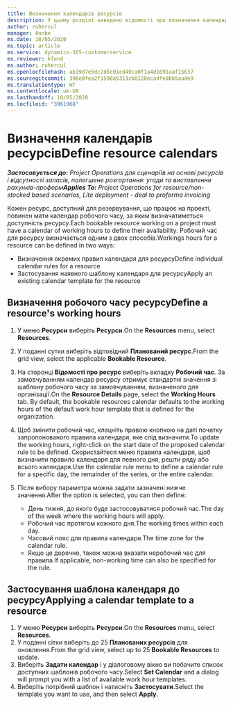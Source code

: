 ```yaml
---
title: Визначення календарів ресурсів
description: У цьому розділі наведено відомості про визначення календарів робочого часу для ресурсів у Project Operations.
author: ruhercul
manager: Annbe
ms.date: 10/05/2020
ms.topic: article
ms.service: dynamics-365-customerservice
ms.reviewer: kfend
ms.author: ruhercul
ms.openlocfilehash: ab39d7e5dc2d8c01ed49ca0f1a4d1691aaf15637
ms.sourcegitcommit: 396e0fea2f1598a5313cb0128eca4fe0bb5aade9
ms.translationtype: HT
ms.contentlocale: uk-UA
ms.lasthandoff: 10/05/2020
ms.locfileid: "3961968"
---
```

# <a name="define-resource-calendars"></a><span data-ttu-id="8b3fb-103">Визначення календарів ресурсів</span><span class="sxs-lookup"><span data-stu-id="8b3fb-103">Define resource calendars</span></span>

<span data-ttu-id="8b3fb-104">_**Застосовується до:** Project Operations для сценаріїв на основі ресурсів і відсутності запасів, полегшене розгортання: угоди та виставлення рахунків-проформ_</span><span class="sxs-lookup"><span data-stu-id="8b3fb-104">_**Applies To:** Project Operations for resource/non-stocked based scenarios, Lite deployment - deal to proforma invoicing_</span></span>

<span data-ttu-id="8b3fb-105">Кожен ресурс, доступний для резервування, що працює на проекті, повинен мати календар робочого часу, за яким визначатиметься доступність ресурсу.</span><span class="sxs-lookup"><span data-stu-id="8b3fb-105">Each bookable resource working on a project must have a calendar of working hours to define their availability.</span></span> <span data-ttu-id="8b3fb-106">Робочий час для ресурсу визначається одним з двох способів.</span><span class="sxs-lookup"><span data-stu-id="8b3fb-106">Workings hours for a resource can be defined in two ways:</span></span> 

   - <span data-ttu-id="8b3fb-107">Визначення окремих правил календаря для ресурсу</span><span class="sxs-lookup"><span data-stu-id="8b3fb-107">Define individual calendar rules for a resource</span></span>
   - <span data-ttu-id="8b3fb-108">Застосування наявного шаблону календаря для ресурсу</span><span class="sxs-lookup"><span data-stu-id="8b3fb-108">Apply an existing calendar template for the resource</span></span>

## <a name="define-a-resources-working-hours"></a><span data-ttu-id="8b3fb-109">Визначення робочого часу ресурсу</span><span class="sxs-lookup"><span data-stu-id="8b3fb-109">Define a resource's working hours</span></span>

1. <span data-ttu-id="8b3fb-110">У меню **Ресурси** виберіть **Ресурси**.</span><span class="sxs-lookup"><span data-stu-id="8b3fb-110">On the **Resources** menu, select **Resources**.</span></span>
2. <span data-ttu-id="8b3fb-111">У поданні сутки виберіть відповідний **Планований ресурс**.</span><span class="sxs-lookup"><span data-stu-id="8b3fb-111">From the grid view, select the applicable **Bookable Resource**.</span></span>
3. <span data-ttu-id="8b3fb-112">На сторонці **Відомості про ресурс** виберіть вкладку **Робочий час**. За замовчуванням календар ресурсу отримує стандартні значення зі шаблону робочого часу за замовчуванням, визначеного для організації.</span><span class="sxs-lookup"><span data-stu-id="8b3fb-112">On the **Resource Details** page, select the **Working Hours** tab. By default, the bookable resources calendar defaults to the working hours of the default work hour template that is defined for the organization.</span></span>
4. <span data-ttu-id="8b3fb-113">Щоб змінити робочий час, клацніть правою кнопкою на даті початку запропонованого правила календаря, яке слід визначити.</span><span class="sxs-lookup"><span data-stu-id="8b3fb-113">To update the working hours, right-click on the start date of the proposed calendar rule to be defined.</span></span> <span data-ttu-id="8b3fb-114">Скористайтеся меню правила календаря, щоб визначити правило календаря для певного дня, решти ряду або всього календаря.</span><span class="sxs-lookup"><span data-stu-id="8b3fb-114">Use the calendar rule menu to define a calendar rule for a specific day, the remainder of the series, or the entire calendar.</span></span>
5. <span data-ttu-id="8b3fb-115">Після вибору параметра можна задати зазначені нижче значення.</span><span class="sxs-lookup"><span data-stu-id="8b3fb-115">After the option is selected, you can then define:</span></span>

    - <span data-ttu-id="8b3fb-116">День тижня, до якого буде застосовуватися робочий час.</span><span class="sxs-lookup"><span data-stu-id="8b3fb-116">The day of the week where the working hours will apply.</span></span>
    - <span data-ttu-id="8b3fb-117">Робочий час протягом кожного дня.</span><span class="sxs-lookup"><span data-stu-id="8b3fb-117">The working times within each day.</span></span>
    - <span data-ttu-id="8b3fb-118">Часовий пояс для правила календаря.</span><span class="sxs-lookup"><span data-stu-id="8b3fb-118">The time zone for the calendar rule.</span></span>
    - <span data-ttu-id="8b3fb-119">Якщо це доречно, також можна вказати неробочий час для правила.</span><span class="sxs-lookup"><span data-stu-id="8b3fb-119">If applicable, non-working time can also be specified for the rule.</span></span>

## <a name="applying-a-calendar-template-to-a-resource"></a><span data-ttu-id="8b3fb-120">Застосування шаблона календаря до ресурсу</span><span class="sxs-lookup"><span data-stu-id="8b3fb-120">Applying a calendar template to a resource</span></span>

1. <span data-ttu-id="8b3fb-121">У меню **Ресурси** виберіть **Ресурси**.</span><span class="sxs-lookup"><span data-stu-id="8b3fb-121">On the **Resources** menu, select **Resources**.</span></span>
2. <span data-ttu-id="8b3fb-122">У поданні сітки виберіть до 25 **Планованих ресурсів** для оновлення.</span><span class="sxs-lookup"><span data-stu-id="8b3fb-122">From the grid view, select up to 25 **Bookable Resources** to update.</span></span>
3. <span data-ttu-id="8b3fb-123">Виберіть **Задати календар** і у діалоговому вікно ви побачите список доступних шаблонів робочого часу.</span><span class="sxs-lookup"><span data-stu-id="8b3fb-123">Select **Set Calendar** and a dialog will prompt you with a list of available work hour templates.</span></span>
4. <span data-ttu-id="8b3fb-124">Виберіть потрібний шаблон і натисніть **Застосувати**.</span><span class="sxs-lookup"><span data-stu-id="8b3fb-124">Select the template you want to use, and then select **Apply**.</span></span>
